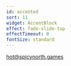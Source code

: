 ```yaml
---
id: accented
sort: 11
widget: AccentBlock
effect: fade-slide-top
effectTimeout: 0
fontSize: standard
---
```


hot@spicynorth.games